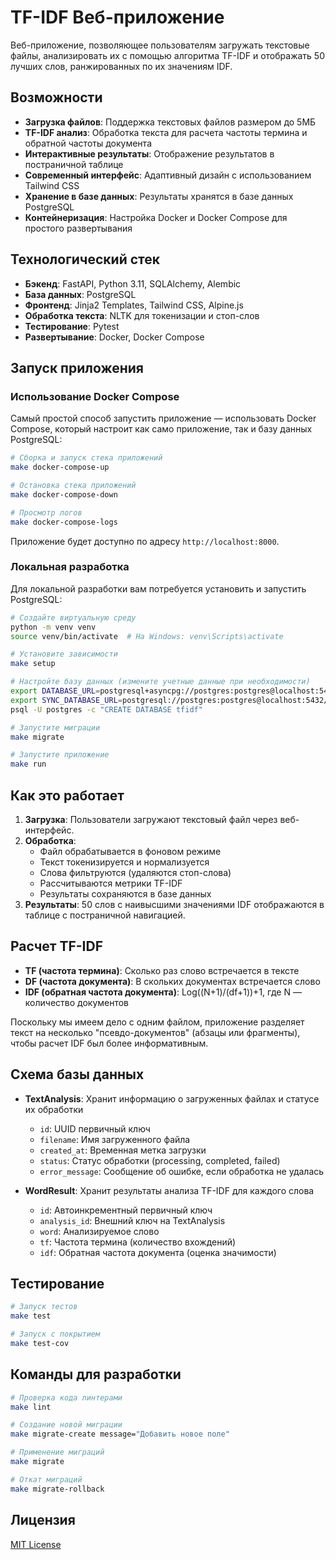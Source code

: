 # TF-IDF Веб-приложение

Веб-приложение, позволяющее пользователям загружать текстовые файлы, анализировать их с помощью алгоритма TF-IDF и отображать 50 лучших слов, ранжированных по их значениям IDF.

## Возможности

- **Загрузка файлов**: Поддержка текстовых файлов размером до 5МБ
- **TF-IDF анализ**: Обработка текста для расчета частоты термина и обратной частоты документа
- **Интерактивные результаты**: Отображение результатов в постраничной таблице
- **Современный интерфейс**: Адаптивный дизайн с использованием Tailwind CSS
- **Хранение в базе данных**: Результаты хранятся в базе данных PostgreSQL
- **Контейнеризация**: Настройка Docker и Docker Compose для простого развертывания

## Технологический стек

- **Бэкенд**: FastAPI, Python 3.11, SQLAlchemy, Alembic
- **База данных**: PostgreSQL
- **Фронтенд**: Jinja2 Templates, Tailwind CSS, Alpine.js
- **Обработка текста**: NLTK для токенизации и стоп-слов
- **Тестирование**: Pytest
- **Развертывание**: Docker, Docker Compose

## Запуск приложения

### Использование Docker Compose

Самый простой способ запустить приложение — использовать Docker Compose, который настроит как само приложение, так и базу данных PostgreSQL:

```bash
# Сборка и запуск стека приложений
make docker-compose-up

# Остановка стека приложений
make docker-compose-down

# Просмотр логов
make docker-compose-logs
```

Приложение будет доступно по адресу `http://localhost:8000`.

### Локальная разработка

Для локальной разработки вам потребуется установить и запустить PostgreSQL:

```bash
# Создайте виртуальную среду
python -m venv venv
source venv/bin/activate  # На Windows: venv\Scripts\activate

# Установите зависимости
make setup

# Настройте базу данных (измените учетные данные при необходимости)
export DATABASE_URL=postgresql+asyncpg://postgres:postgres@localhost:5432/tfidf
export SYNC_DATABASE_URL=postgresql://postgres:postgres@localhost:5432/tfidf
psql -U postgres -c "CREATE DATABASE tfidf"

# Запустите миграции
make migrate

# Запустите приложение
make run
```

## Как это работает

1. **Загрузка**: Пользователи загружают текстовый файл через веб-интерфейс.
2. **Обработка**:
   - Файл обрабатывается в фоновом режиме
   - Текст токенизируется и нормализуется
   - Слова фильтруются (удаляются стоп-слова)
   - Рассчитываются метрики TF-IDF
   - Результаты сохраняются в базе данных
3. **Результаты**: 50 слов с наивысшими значениями IDF отображаются в таблице с постраничной навигацией.

## Расчет TF-IDF

- **TF (частота термина)**: Сколько раз слово встречается в тексте
- **DF (частота документа)**: В скольких документах встречается слово
- **IDF (обратная частота документа)**: Log((N+1)/(df+1))+1, где N — количество документов

Поскольку мы имеем дело с одним файлом, приложение разделяет текст на несколько "псевдо-документов" (абзацы или фрагменты), чтобы расчет IDF был более информативным.

## Схема базы данных

- **TextAnalysis**: Хранит информацию о загруженных файлах и статусе их обработки
  - `id`: UUID первичный ключ
  - `filename`: Имя загруженного файла
  - `created_at`: Временная метка загрузки
  - `status`: Статус обработки (processing, completed, failed)
  - `error_message`: Сообщение об ошибке, если обработка не удалась

- **WordResult**: Хранит результаты анализа TF-IDF для каждого слова
  - `id`: Автоинкрементный первичный ключ
  - `analysis_id`: Внешний ключ на TextAnalysis
  - `word`: Анализируемое слово
  - `tf`: Частота термина (количество вхождений)
  - `idf`: Обратная частота документа (оценка значимости)

## Тестирование

```bash
# Запуск тестов
make test

# Запуск с покрытием
make test-cov
```

## Команды для разработки

```bash
# Проверка кода линтерами
make lint

# Создание новой миграции
make migrate-create message="Добавить новое поле"

# Применение миграций
make migrate

# Откат миграций
make migrate-rollback
```

## Лицензия

[MIT License](LICENSE) 